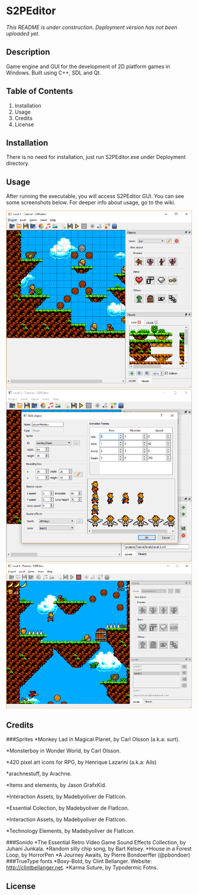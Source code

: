 # S2PEditor
*This README is under construction. Deployment version has not been uploaded yet.*
## Description
Game engine and GUI for the development of 2D platform games in Windows. Built using C++, SDL and Qt. 
## Table of Contents
1. Installation
1. Usage
1. Credits
1. License
## Installation
There is no need for installation, just run S2PEditor.exe under Deployment directory.
## Usage
After running the executable, you will access S2PEditor GUI. You can see some screenshots below. For deeper info about usage, go to the wiki.

<img src="S2PEditor/assets/images/screenshot1.png" width="540">

<img src="S2PEditor/assets/images/screenshot2.png" width="540">

<img src="S2PEditor/assets/images/screenshot3.png" width="540">

## Credits
###Sprites
*Monkey Lad in Magical Planet, by Carl Olsson (a.k.a: surt).

*Monsterboy in Wonder World, by Carl Olsson.

*420 pixel art icons for RPG, by Henrique Lazarini (a.k.a: Ails)

*arachnestuff, by Arachne.

*Items and elements, by Jason GrafxKid.

*Interaction Assets, by Madebyoliver de FlatIcon.

*Essential Colection, by Madebyoliver de FlatIcon.

*Interaction Assets, by Madebyoliver de FlatIcon.

*Technology Elements, by Madebyoliver de FlatIcon.

###Sonido
*The Essential Retro Video Game Sound Effects Collection, by Juhani Junkala.
*Random silly chip song, by Bart Kelsey.
*House in a Forest Loop, by HorrorPen
*A Journey Awaits, by Pierre Bondoerffer (@pbondoer)
###TrueType fonts
*Boxy-Bold, by Clint Bellanger. Website: http://clintbellanger.net.
*Karma Suture, by Typodermic Fotns.
## License



